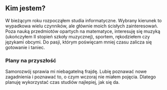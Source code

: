 ## Kim jestem?

W bieżącym roku rozpocząłem studia informatyczne. Wybrany kierunek to wypadkowa wielu czynników, ale głównie moich ścisłych zainteresowań. Poza nauką przedmiotów opartych na matematyce, interesuję się muzyką (ukończyłem II stopień szkoły muzycznej), sportem, rękodziełem czy językami obcymi. Do pasji, którym poświęcam mniej czasu zalicza się gotowanie i taniec.

### Plany na przyszłość
Samorozwój sprawia mi niebagatelną frajdę. Lubię poznawać nowe zagadnienia i poznawać to, o czym wczoraj nie miałem pojęcia. Dlatego planuję wykorzystać czas studiów najlepiej, jak się da.
